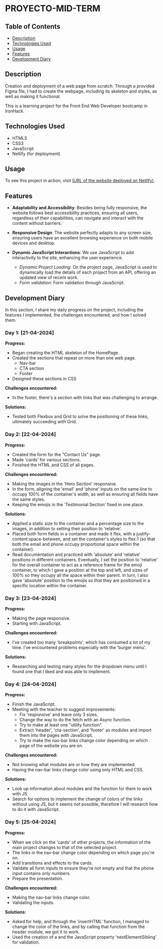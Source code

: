 # PROYECTO-MID-TERM


## Table of Contents
- [Description](#description)
- [Technologies Used](#technologies-used)
- [Usage](#usage)
- [Features](#features)
- [Development Diary](#development-diary)


## Description

Creation and deployment of a web page from scratch. Through a provided Figma file, I had to create the webpage, including its skeleton and styles, as well as making it functional.

This is a learning project for the Front End Web Developer bootcamp in IronHack.

## Technologies Used

- HTML5
- CSS3
- JavaScript
- Netlify (for deployment)

## Usage

To see this project in action, visit [(URL of the website deployed on Netlify)](https://circle-thais-midterm.netlify.app/).

## Features

- **Adaptability and Accessibility**: Besides being fully responsive, the website follows best accessibility practices, ensuring all users, regardless of their capabilities, can navigate and interact with the content without barriers.

- **Responsive Design**: The website perfectly adapts to any screen size, ensuring users have an excellent browsing experience on both mobile devices and desktop.

- **Dynamic JavaScript Interactions**: We use JavaScript to add interactivity to the site, enhancing the user experience.
    - *Dynamic Project Loading*: On the project page, JavaScript is used to dynamically load the details of each project from an API, offering an updated view of recent work.
    - *Form validation*: Form validation through JavaScript.

## Development Diary

In this section, I share my daily progress on the project, including the features I implemented, the challenges encountered, and how I solved them.

### Day 1: [21-04-2024]

**Progress:**
- Began creating the HTML skeleton of the HomePage.
- Created the sections that repeat on more than one web page.
    - Nav-bar
    - CTA section
    - Footer
- Designed these sections in CSS

**Challenges encountered:**
- In the footer, there's a section with links that was challenging to arrange.

**Solutions:**
- Tested both Flexbox and Grid to solve the positioning of these links, ultimately succeeding with Grid.

### Day 2: [22-04-2024]

**Progress:**

- Created the form for the "Contact Us" page.
- Made 'cards' for various sections.
- Finished the HTML and CSS of all pages.

**Challenges encountered:**
- Making the images in the 'Hero Section' responsive.
- In the form, aligning the 'email' and 'phone' inputs on the same line to occupy 100% of the container's width, as well as ensuring all fields have the same styles.
- Keeping the emojis in the 'Testimonial Section' fixed in one place.

**Solutions:**
- Applied a static size to the container and a percentage size to the images, in addition to setting their position to 'relative'.
- Placed both form fields in a container and made it flex, with a justify-content:space-between, and set the container's styles to flex:1 (so that both the email and phone occupy proportional space within the container).
- Read documentation and practiced with 'absolute' and 'relative' positions in different containers. Eventually, I set the position to 'relative' for the overall container to act as a reference frame for the emoji container, to which I gave a position at the top and left, and sizes of 100% so they occupy all the space within their parent. In turn, I also gave 'absolute' position to the emojis so that they are positioned in a specific location within the container.

### Day 3: [23-04-2024]

**Progress:**
- Making the page responsive.
- Starting with JavaScript.

**Challenges encountered:**
- I've created too many 'breakpoints', which has consumed a lot of my time. I've encountered problems especially with the 'burger menu'.

**Solutions:**
- Researching and testing many styles for the dropdown menu until I found one that I liked and was able to implement.

### Day 4: [24-04-2024]

**Progress:**
- Finish the JavaScript.
- Meeting with the teacher to suggest improvements:
    - Fix 'responsive' and leave only 3 sizes.
    - Change the way to do the fetch with an Async function.
    - Try to make at least one "utility function".
    - Extract 'header', 'cta-section', and 'footer' as modules and import them into the pages with JavaScript.
    - Try to make the nav-bar links change color depending on which page of the website you are on.

**Challenges encountered:**
- Not knowing what modules are or how they are implemented.
- Having the nav-bar links change color using only HTML and CSS.

**Solutions:**
- Look up information about modules and the function for them to work with JS.
- Search for options to implement the change of colors of the links without using JS, but it seems not possible, therefore I will research how to do it with JavaScript.

### Day 5: [25-04-2024]

**Progress:**
- When we click on the 'cards' of other projects, the information of the main project changes to that of the selected project.
- The links in the nav-bar change color depending on which page you're on.
- Add transitions and effects to the cards.
- Validate all form inputs to ensure they're not empty and that the phone input contains only numbers.
- Prepare the presentation.

**Challenges encountered:**
- Making the nav-bar links change color.
- Validating the inputs.

**Solutions:**
- Asked for help, and through the 'insertHTML' function, I managed to change the color of the links, and by calling that function from the header module, we got it to work.
- Used the creation of a <span> and the JavaScript property 'nextElementSibling' for validation.